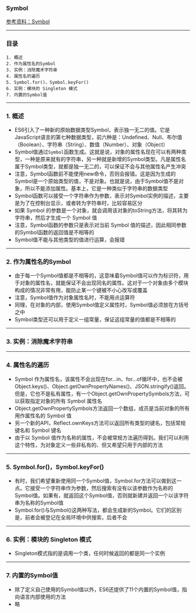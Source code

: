 ### Symbol
[参考资料：Symbol](http://es6.ruanyifeng.com/#docs/symbol)

---
### 目录
```
1. 概述
2. 作为属性名的Symbol
3. 实例：消除魔术字符串
4. 属性名的遍历
5. Symbol.for()，Symbol.keyFor()
6. 实例：模块的 Singleton 模式
7. 内置的Symbol值
```

---
### 1. 概述
- ES6引入了一种新的原始数据类型Symbol，表示独一无二的值。它是JavaScript语言的第七种数据类型，前六种是：Undefined、Null、布尔值（Boolean）、字符串（String）、数值（Number）、对象（Object）
- Symbol值通过`Symbol`函数生成。这就是说，对象的属性名现在可以有两种类型，一种是原来就有的字符串，另一种就是新增的Symbol类型。凡是属性名属于Symbol类型，就都是独一无二的，可以保证不会与其他属性名产生冲突
- 注意，Symbol函数前不能使用new命令，否则会报错。这是因为生成的Symbol是一个原始类型的值，不是对象。也就是说，由于Symbol值不是对象，所以不能添加属性。基本上，它是一种类似于字符串的数据类型
- Symbol函数可以接受一个字符串作为参数，表示对Symbol实例的描述，主要是为了在控制台显示，或者转为字符串时，比较容易区分
- 如果 Symbol 的参数是一个对象，就会调用该对象的toString方法，将其转为字符串，然后才生成一个 Symbol 值
- 注意，Symbol函数的参数只是表示对当前 Symbol 值的描述，因此相同参数的Symbol函数的返回值是不相等的
- Symbol值不能与其他类型的值进行运算，会报错

---
### 2. 作为属性名的Symbol
- 由于每一个Symbol值都是不相等的，这意味着Symbol值可以作为标识符，用于对象的属性名，就能保证不会出现同名的属性。这对于一个对象由多个模块构成的情况非常有用，能防止某一个键被不小心改写或覆盖
- 注意，Symbol值作为对象属性名时，不能用点运算符
- 同理，在对象的内部，使用Symbol值定义属性时，Symbol值必须放在方括号之中
- Symbol类型还可以用于定义一组常量，保证这组常量的值都是不相等的

---
### 3. 实例：消除魔术字符串

---
### 4. 属性名的遍历
- Symbol 作为属性名，该属性不会出现在for...in、for...of循环中，也不会被Object.keys()、Object.getOwnPropertyNames()、JSON.stringify()返回。但是，它也不是私有属性，有一个Object.getOwnPropertySymbols方法，可以获取指定对象的所有 Symbol 属性名
- Object.getOwnPropertySymbols方法返回一个数组，成员是当前对象的所有用作属性名的 Symbol 值
- 另一个新的API，Reflect.ownKeys方法可以返回所有类型的键名，包括常规键名和 Symbol 键名
- 由于以 Symbol 值作为名称的属性，不会被常规方法遍历得到。我们可以利用这个特性，为对象定义一些非私有的、但又希望只用于内部的方法

---
### 5. Symbol.for()，Symbol.keyFor()
- 有时，我们希望重新使用同一个Symbol值，Symbol.for方法可以做到这一点。它接受一个字符串作为参数，然后搜索有没有以该参数作为名称的Symbol值。如果有，就返回这个Symbol值，否则就新建并返回一个以该字符串为名称的Symbol值
- Symbol.for()与Symbol()这两种写法，都会生成新的Symbol。它们的区别是，前者会被登记在全局环境中供搜索，后者不会

---
### 6. 实例：模块的 Singleton 模式
- Singleton模式指的是调用一个类，任何时候返回的都是同一个实例

---
### 7. 内置的Symbol值
- 除了定义自己使用的Symbol值以外，ES6还提供了11个内置的Symbol值，指向语言内部使用的方法
- 略























